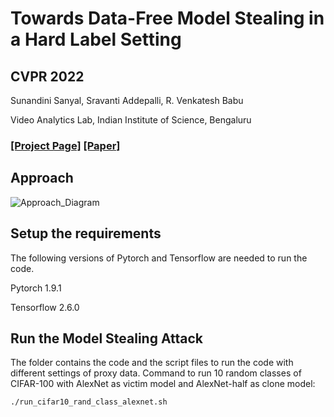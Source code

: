 # Towards Data-Free Model Stealing in a Hard Label Setting
## CVPR 2022
Sunandini Sanyal, Sravanti Addepalli, R. Venkatesh Babu

Video Analytics Lab, Indian Institute of Science, Bengaluru


### [[Project Page]](https://sites.google.com/view/dfms-hl) [[Paper]]()


## Approach

![Approach_Diagram](https://user-images.githubusercontent.com/19433656/160283244-183fa0f6-a00b-45ed-925e-9d3ae33ec605.png)

## Setup the requirements

The following versions of Pytorch and Tensorflow are needed to run the code.

Pytorch 1.9.1

Tensorflow 2.6.0

## Run the Model Stealing Attack
The folder contains the code and the script files to run the code with different settings of proxy data. Command to run 10 random classes of CIFAR-100 with AlexNet as victim model and AlexNet-half as clone model:   
```
./run_cifar10_rand_class_alexnet.sh
```
